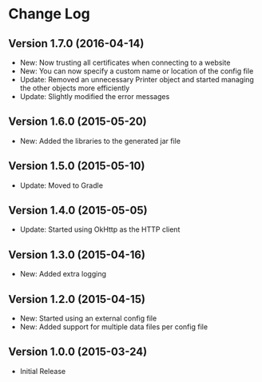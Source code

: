 # Change Log

## Version 1.7.0 (2016-04-14)
* New: Now trusting all certificates when connecting to a website
* New: You can now specify a custom name or location of the config file 
* Update: Removed an unnecessary Printer object and started managing the other objects more efficiently 
* Update: Slightly modified the error messages

## Version 1.6.0 (2015-05-20)
* New: Added the libraries to the generated jar file 

## Version 1.5.0 (2015-05-10)
* Update: Moved to Gradle

## Version 1.4.0 (2015-05-05)
* Update: Started using OkHttp as the HTTP client

## Version 1.3.0 (2015-04-16)
* New: Added extra logging 

## Version 1.2.0 (2015-04-15)
* New: Started using an external config file
* New: Added support for multiple data files per config file

## Version 1.0.0 (2015-03-24)
* Initial Release